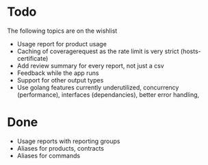 # Todo

The following topics are on the wishlist
- Usage report for product usage
- Caching of coveragerequest as the rate limit is very strict (hosts-certificate)
- Add review summary for every report, not just a csv
- Feedback while the app runs
- Support for other output types
- Use golang features currently underutilized, concurrency (performance), interfaces (dependancies), better error handling,  

# Done
- Usage reports with reporting groups
- Aliases for products, contracts 
- Aliases for commands